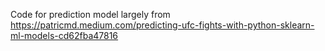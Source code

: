 Code for prediction model largely from https://patricmd.medium.com/predicting-ufc-fights-with-python-sklearn-ml-models-cd62fba47816
